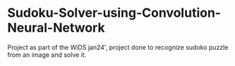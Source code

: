 # Sudoku-Solver-using-Convolution-Neural-Network
Project as part of the WiDS jan24', project done to recognize sudoko puzzle from an image and solve it.
